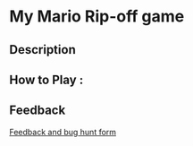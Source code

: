 # My Mario Rip-off game

## Description

## How to Play :
[](angelosync.html)
## Feedback
[Feedback and bug hunt form](https://docs.google.com/forms/d/e/1FAIpQLSeOClZqB_zqJsmHacb1sdM3wn_Pehr1IALUN3mgUUUkmWURyg/viewform?usp=sf_link)
